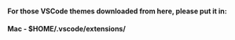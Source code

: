 #### For those VSCode themes downloaded from here, please put it in:
#### Mac - $HOME/.vscode/extensions/